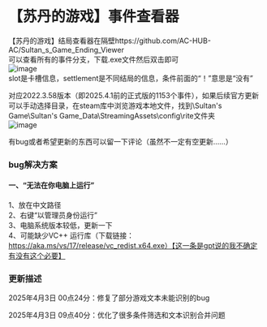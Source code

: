 # 【苏丹的游戏】事件查看器
【苏丹的游戏】结局查看器在隔壁https://github.com/AC-HUB-AC/Sultan_s_Game_Ending_Viewer  
可以查看所有的事件分支，下载.exe文件然后双击即可  
![image](https://github.com/user-attachments/assets/00bd93bd-59ef-4732-8bde-d4c4b76803fb)  
slot是卡槽信息，settlement是不同结局的信息，条件前面的“！”意思是“没有”  

对应2022.3.58版本（即2025.4.1前的正式版的1153个事件），如果后续官方更新可以手动选择目录，在steam库中浏览游戏本地文件，找到\Sultan's Game\Sultan's Game_Data\StreamingAssets\config\rite文件夹  
![image](https://github.com/user-attachments/assets/1eb20730-ed24-429e-991c-3b06db0ff47c)  

有bug或者希望更新的东西可以留一下评论（虽然不一定有空更新……）
### bug解决方案
#### 一、“无法在你电脑上运行”
1、放在中文路径  
2、右键“以管理员身份运行”  
3、电脑系统版本较低，更新一下  
4、可能缺少VC++ 运行库（下载链接：https://aka.ms/vs/17/release/vc_redist.x64.exe）【这一条是gpt说的我不确定有没有这个必要】  
### 更新描述  
2025年4月3日 00点24分：修复了部分游戏文本未能识别的bug  

2025年4月3日 09点40分：优化了很多条件筛选和文本识别合并问题
